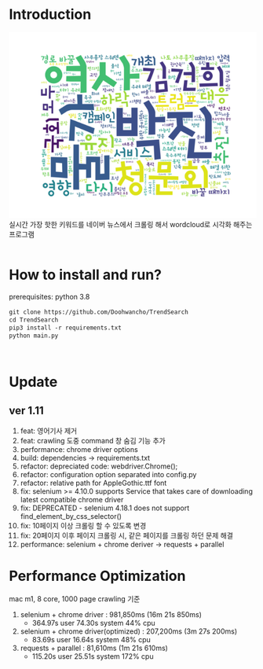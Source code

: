 
# Introduction
![Alt text](./sample.png?raw=true "sample_image")
<br/>
실시간 가장 핫한 키워드를 네이버 뉴스에서 크롤링 해서 wordcloud로 시각화 해주는 프로그램
<br/>
<br/>

# How to install and run?

prerequisites: python 3.8
```
git clone https://github.com/Doohwancho/TrendSearch
cd TrendSearch
pip3 install -r requirements.txt
python main.py
```


<br/>

# Update

## ver 1.11
1. feat: 영어기사 제거
2. feat: crawling 도중 command 창 숨김 기능 추가
3. performance: chrome driver options
4. build: dependencies -> requirements.txt
5. refactor: depreciated code: webdriver.Chrome();
6. refactor: configuration option separated into config.py
7. refactor: relative path for AppleGothic.ttf font
8. fix: selenium >= 4.10.0 supports Service that takes care of downloading latest compatible chrome driver
9. fix: DEPRECATED - selenium 4.18.1 does not support find_element_by_css_selector()
10. fix: 10페이지 이상 크롤링 할 수 있도록 변경
11. fix: 20페이지 이후 페이지 크롤링 시, 같은 페이지를 크롤링 하던 문제 해결
12. performance: selenium + chrome deriver -> requests + parallel


# Performance Optimization

mac m1, 8 core, 1000 page crawling 기준

1. selenium + chrome driver : 981,850ms (16m 21s 850ms)
	- 364.97s user 74.30s system 44% cpu
2. selenium + chrome driver(optimized) : 207,200ms (3m 27s 200ms)
	- 83.69s user 16.64s system 48% cpu
3. requests + parallel : 81,610ms (1m 21s 610ms)
	- 115.20s user 25.51s system 172% cpu

